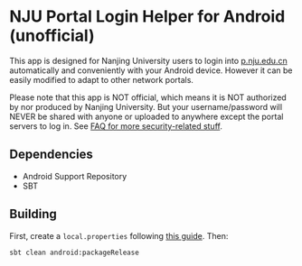 # NJU Portal Login Helper for Android (unofficial)
This app is designed for Nanjing University users to login into [p.nju.edu.cn](http://p.nju.edu.cn) automatically and
conveniently with your Android device. However it can be easily modified to adapt to other network portals.

Please note that this app is NOT official, which means it is NOT authorized by nor produced by Nanjing University.
But your username/password will NEVER be shared with anyone or uploaded to anywhere except the portal servers to log in.
See [FAQ for more security-related stuff](https://github.com/Mygod/nju-portal-login-android/wiki/FAQ-&-Support#i-need-to-enter-my-username-and-password-is-that-secure).

## Dependencies
* Android Support Repository
* SBT

## Building
First, create a `local.properties` following [this guide](https://github.com/pfn/android-sdk-plugin#usage). Then:

    sbt clean android:packageRelease
